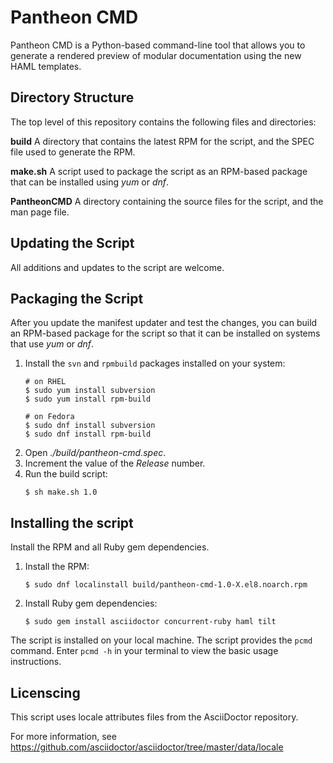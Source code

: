 # Pantheon CMD

Pantheon CMD is a Python-based command-line tool that allows you to generate a rendered preview of modular documentation using the new HAML templates.

## Directory Structure

The top level of this repository contains the following files and directories:

**build**
A directory that contains the latest RPM for the script, and the SPEC file used to generate the RPM.

**make.sh**
A script used to package the script as an RPM-based package that can be installed using *yum* or *dnf*.

**PantheonCMD**
A directory containing the source files for the script, and the man page file.

## Updating the Script
All additions and updates to the script are welcome.

## Packaging the Script
After you update the manifest updater and test the changes, you can build an RPM-based package for the script so that it can be installed on systems that use *yum* or *dnf*.

1. Install the `svn` and `rpmbuild` packages installed on your system:
   ```shell
   # on RHEL
   $ sudo yum install subversion
   $ sudo yum install rpm-build

   # on Fedora
   $ sudo dnf install subversion
   $ sudo dnf install rpm-build
   ```  
2. Open *./build/pantheon-cmd.spec*.
3. Increment the value of the *Release* number.
4. Run the build script:
   ```shell
   $ sh make.sh 1.0
   ```

## Installing the script
Install the RPM and all Ruby gem dependencies.

1. Install the RPM:
   ```shell
   $ sudo dnf localinstall build/pantheon-cmd-1.0-X.el8.noarch.rpm
   ```
2. Install Ruby gem dependencies:
   ```shell
   $ sudo gem install asciidoctor concurrent-ruby haml tilt
   ```

The script is installed on your local machine.
The script provides the `pcmd` command.
Enter `pcmd -h` in your terminal to view the basic usage instructions.

## Licenscing

This script uses locale attributes files from the AsciiDoctor repository.

For more information, see https://github.com/asciidoctor/asciidoctor/tree/master/data/locale
